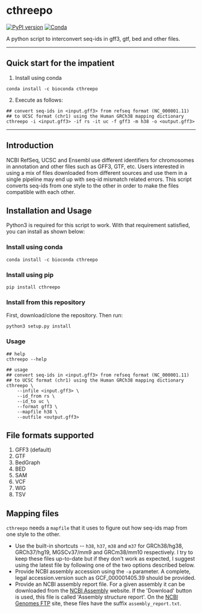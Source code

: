 # cthreepo
[![PyPI version](https://badge.fury.io/py/cthreepo.svg)](https://badge.fury.io/py/cthreepo)
[![Conda](https://img.shields.io/conda/dn/bioconda/cthreepo?label=bioconda-install&style=flat)](https://anaconda.org/bioconda/cthreepo)

A python script to interconvert seq-ids in gff3, gtf, bed and other files.

---
## Quick start for the impatient
1. Install using conda 
```
conda install -c bioconda cthreepo 
```
2. Execute as follows:
```
## convert seq-ids in <input.gff3> from refseq format (NC_000001.11)
## to UCSC format (chr1) using the Human GRCh38 mapping dictionary
cthreepo -i <input.gff3> -if rs -it uc -f gff3 -m h38 -o <output.gff3>
```
---

## Introduction
NCBI RefSeq, UCSC and Ensembl use different identifiers for chromosomes in annotation and other files such as GFF3, GTF, etc. Users interested in using a mix of files downloaded from different sources and use them in a single pipeline may end up with seq-id mismatch related errors. This script converts seq-ids from one style to the other in order to make the files compatible with each other.

## Installation and Usage
Python3 is required for this script to work. With that requirement satisfied, you can install as shown below:
### Install using conda 
```
conda install -c bioconda cthreepo 
```
### Install using pip
```
pip install cthreepo
```
### Install from this repository
First, download/clone the repository. Then run: 
```
python3 setup.py install
```
### Usage
```
## help
cthreepo --help 

## usage
## convert seq-ids in <input.gff3> from refseq format (NC_000001.11)
## to UCSC format (chr1) using the Human GRCh38 mapping dictionary
cthreepo \
    --infile <input.gff3> \
    --id_from rs \
    --id_to uc \
    --format gff3 \
    --mapfile h38 \
    --outfile <output.gff3>
```

## File formats supported
1. GFF3 (default)
2. GTF
3. BedGraph
4. BED
5. SAM
6. VCF
7. WIG
8. TSV

## Mapping files
`cthreepo` needs a `mapfile` that it uses to figure out how seq-ids map from one style to the other. 
* Use the built-in shortcuts -- `h38`, `h37`, `m38` and `m37` for GRCh38/hg38, GRCh37/hg19, MGSCv37/mm9 and GRCm38/mm10 respectively. I try to keep these files up-to-date but if they don't work as expected, I suggest using the latest file by following one of the two options described below.
* Provide NCBI assembly accession using the `-a` parameter. A complete, legal accession.version such as GCF_000001405.39 should be provided. 
* Provide an NCBI assembly report file. For a given assembly it can be downloaded from the [NCBI Assembly](https://www.ncbi.nlm.nih.gov/assembly) website. If the 'Download' button is used, this file is called 'Assembly structure report'. On the [NCBI Genomes FTP](https://ftp.ncbi.nlm.nih.gov/genomes/all/) site, these files have the suffix `assembly_report.txt`. 


